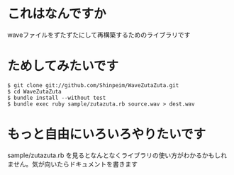 # これはなんですか

waveファイルをずたずたにして再構築するためのライブラリです

# ためしてみたいです

    $ git clone git://github.com/Shinpeim/WaveZutaZuta.git
    $ cd WaveZutaZuta
    $ bundle install --without test
    $ bundle exec ruby sample/zutazuta.rb source.wav > dest.wav

# もっと自由にいろいろやりたいです

sample/zutazuta.rb を見るとなんとなくライブラリの使い方がわかるかもしれません。気が向いたらドキュメントを書きます